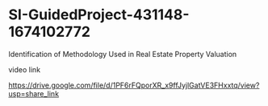 # SI-GuidedProject-431148-1674102772
Identification of Methodology Used in Real Estate Property Valuation

video link

https://drive.google.com/file/d/1PF6rFQporXR_x9ffJyjlGatVE3FHxxtq/view?usp=share_link
